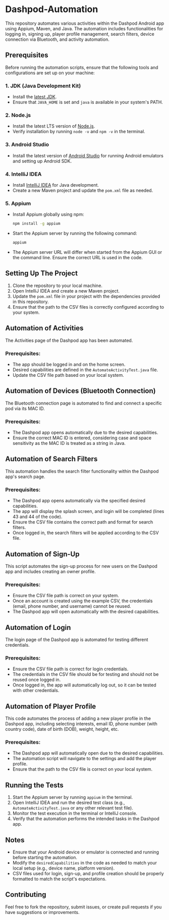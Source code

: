 # Dashpod-Automation

This repository automates various activities within the Dashpod Android app using Appium, Maven, and Java. The automation includes functionalities for logging in, signing up, player profile management, search filters, device connection via Bluetooth, and activity automation.

## Prerequisites

Before running the automation scripts, ensure that the following tools and configurations are set up on your machine:

### 1. **JDK (Java Development Kit)**
   - Install the [latest JDK](https://www.oracle.com/in/java/technologies/downloads/).
   - Ensure that `JAVA_HOME` is set and `java` is available in your system's PATH.

### 2. **Node.js**
   - Install the latest LTS version of [Node.js](https://nodejs.org/en/).
   - Verify installation by running `node -v` and `npm -v` in the terminal.

### 3. **Android Studio**
   - Install the latest version of [Android Studio](https://developer.android.com/studio) for running Android emulators and setting up Android SDK.

### 4. **IntelliJ IDEA**
   - Install [IntelliJ IDEA](https://www.jetbrains.com/idea/download/?section=windows) for Java development.
   - Create a new Maven project and update the `pom.xml` file as needed.

### 5. **Appium**
   - Install Appium globally using npm:  
     ```bash
     npm install -g appium
     ```
   - Start the Appium server by running the following command:
     ```bash
     appium
     ```
   - The Appium server URL will differ when started from the Appium GUI or the command line. Ensure the correct URL is used in the code.

## Setting Up The Project

1. Clone the repository to your local machine.
2. Open IntelliJ IDEA and create a new Maven project.
3. Update the `pom.xml` file in your project with the dependencies provided in this repository.
4. Ensure that the path to the CSV files is correctly configured according to your system.

## Automation of Activities

The Activities page of the Dashpod app has been automated.

### Prerequisites:
- The app should be logged in and on the home screen.
- Desired capabilities are defined in the `AutomateActivityTest.java` file.
- Update the CSV file path based on your local system.

## Automation of Devices (Bluetooth Connection)

The Bluetooth connection page is automated to find and connect a specific pod via its MAC ID.

### Prerequisites:
- The Dashpod app opens automatically due to the desired capabilities.
- Ensure the correct MAC ID is entered, considering case and space sensitivity as the MAC ID is treated as a string in Java.

## Automation of Search Filters

This automation handles the search filter functionality within the Dashpod app's search page.

### Prerequisites:
- The Dashpod app opens automatically via the specified desired capabilities.
- The app will display the splash screen, and login will be completed (lines 43 and 44 of the code).
- Ensure the CSV file contains the correct path and format for search filters.
- Once logged in, the search filters will be applied according to the CSV file.

## Automation of Sign-Up

This script automates the sign-up process for new users on the Dashpod app and includes creating an owner profile.

### Prerequisites:
- Ensure the CSV file path is correct on your system.
- Once an account is created using the example CSV, the credentials (email, phone number, and username) cannot be reused.
- The Dashpod app will open automatically with the desired capabilities.

## Automation of Login

The login page of the Dashpod app is automated for testing different credentials.

### Prerequisites:
- Ensure the CSV file path is correct for login credentials.
- The credentials in the CSV file should be for testing and should not be reused once logged in.
- Once logged in, the app will automatically log out, so it can be tested with other credentials.

## Automation of Player Profile

This code automates the process of adding a new player profile in the Dashpod app, including selecting interests, email ID, phone number (with country code), date of birth (DOB), weight, height, etc.

### Prerequisites:
- The Dashpod app will automatically open due to the desired capabilities.
- The automation script will navigate to the settings and add the player profile.
- Ensure that the path to the CSV file is correct on your local system.

## Running the Tests

1. Start the Appium server by running `appium` in the terminal.
2. Open IntelliJ IDEA and run the desired test class (e.g., `AutomateActivityTest.java` or any other relevant test file).
3. Monitor the test execution in the terminal or IntelliJ console.
4. Verify that the automation performs the intended tasks in the Dashpod app.

## Notes
- Ensure that your Android device or emulator is connected and running before starting the automation.
- Modify the `desiredCapabilities` in the code as needed to match your local setup (e.g., device name, platform version).
- CSV files used for login, sign-up, and profile creation should be properly formatted to match the script's expectations.

## Contributing

Feel free to fork the repository, submit issues, or create pull requests if you have suggestions or improvements.


